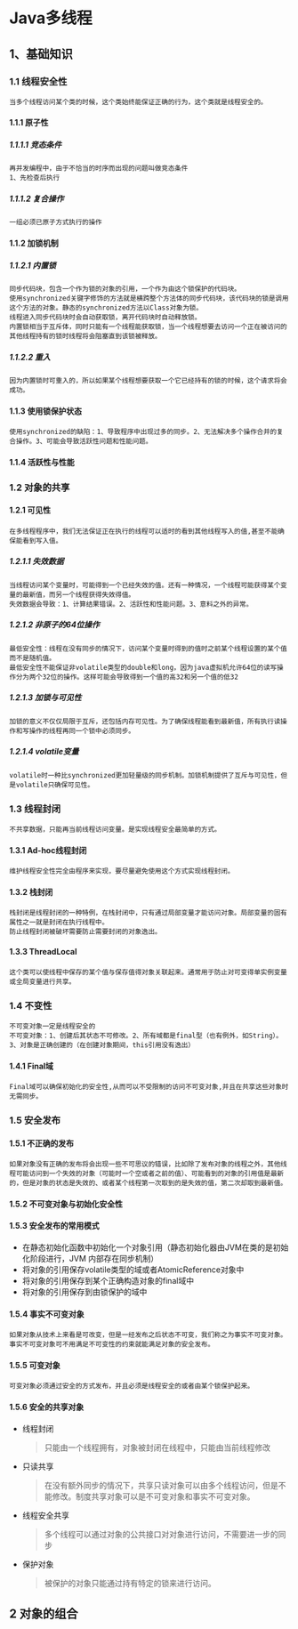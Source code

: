 # Java多线程
## 1、基础知识
### 1.1 线程安全性
    当多个线程访问某个类的时候，这个类始终能保证正确的行为，这个类就是线程安全的。
#### 1.1.1 原子性
##### 1.1.1.1 竞态条件
    再并发编程中，由于不恰当的时序而出现的问题叫做竞态条件
    1、先检查后执行
##### 1.1.1.2 复合操作
    一组必须已原子方式执行的操作
#### 1.1.2 加锁机制
##### 1.1.2.1 内置锁
    同步代码块，包含一个作为锁的对象的引用，一个作为由这个锁保护的代码块。
    使用synchronized关键字修饰的方法就是横跨整个方法体的同步代码块，该代码块的锁是调用这个方法的对象。静态的synchronized方法以Class对象为锁。
    线程进入同步代码块时会自动获取锁，离开代码块时自动释放锁。
    内置锁相当于互斥体，同时只能有一个线程能获取锁，当一个线程想要去访问一个正在被访问的其他线程持有的锁时线程将会阻塞直到该锁被释放。
##### 1.1.2.2 重入
    因为内置锁时可重入的，所以如果某个线程想要获取一个它已经持有的锁的时候，这个请求将会成功。
#### 1.1.3 使用锁保护状态
    使用synchronized的缺陷：1、导致程序中出现过多的同步。2、无法解决多个操作合并的复合操作。3、可能会导致活跃性问题和性能问题。
#### 1.1.4 活跃性与性能
### 1.2 对象的共享
#### 1.2.1 可见性
    在多线程程序中，我们无法保证正在执行的线程可以适时的看到其他线程写入的值,甚至不能确保能看到写入值。
##### 1.2.1.1 失效数据
    当线程访问某个变量时，可能得到一个已经失效的值。还有一种情况，一个线程可能获得某个变量的最新值，而另一个线程获得失效得值。
    失效数据会导致：1、计算结果错误。2、活跃性和性能问题。3、意料之外的异常。
##### 1.2.1.2 非原子的64位操作
    最低安全性：线程在没有同步的情况下，访问某个变量时得到的值时之前某个线程设置的某个值而不是随机值。
    最低安全性不能保证非volatile类型的double和long，因为java虚拟机允许64位的读写操作分为两个32位的操作。这样可能会导致得到一个值的高32和另一个值的低32
##### 1.2.1.3 加锁与可见性
    加锁的意义不仅仅局限于互斥，还包括内存可见性。为了确保线程能看到最新值，所有执行读操作和写操作的线程再同一个锁中必须同步。
##### 1.2.1.4 volatile变量
    volatile时一种比synchronized更加轻量级的同步机制。加锁机制提供了互斥与可见性，但是volatile只确保可见性。
### 1.3 线程封闭
    不共享数据，只能再当前线程访问变量。是实现线程安全最简单的方式。
#### 1.3.1 Ad-hoc线程封闭
    维护线程安全性完全由程序来实现，要尽量避免使用这个方式实现线程封闭。
#### 1.3.2 栈封闭
    栈封闭是线程封闭的一种特例，在栈封闭中，只有通过局部变量才能访问对象。局部变量的固有属性之一就是封闭在执行线程中。
    防止线程封闭被破坏需要防止需要封闭的对象逸出。
#### 1.3.3 ThreadLocal
    这个类可以使线程中保存的某个值与保存值得对象关联起来。通常用于防止对可变得单实例变量或全局变量进行共享。
### 1.4 不变性
    不可变对象一定是线程安全的
    不可变对象：1、创建后其状态不可修改。2、所有域都是final型（也有例外，如String）。3、对象是正确创建的（在创建对象期间，this引用没有逸出）
#### 1.4.1 Final域
    Final域可以确保初始化的安全性,从而可以不受限制的访问不可变对象,并且在共享这些对象时无需同步。
### 1.5 安全发布
#### 1.5.1 不正确的发布
    如果对象没有正确的发布将会出现一些不可思议的错误，比如除了发布对象的线程之外，其他线程可能访问到一个失效的对象（可能时一个空或者之前的值）、可能看到的对象的引用值是最新的，但是对象的状态是失效的、或者某个线程第一次取到的是失效的值，第二次却取到最新值。
#### 1.5.2 不可变对象与初始化安全性
#### 1.5.3 安全发布的常用模式
  - 在静态初始化函数中初始化一个对象引用（静态初始化器由JVM在类的是初始化阶段进行，JVM
  内部存在同步机制）
  - 将对象的引用保存volatile类型的域或者AtomicReference对象中
  - 将对象的引用保存到某个正确构造对象的final域中
  - 将对象的引用保存到由锁保护的域中
#### 1.5.4 事实不可变对象
    如果对象从技术上来看是可改变，但是一经发布之后状态不可变，我们称之为事实不可变对象。事实不可变对象可不用满足不可变性的约束就能满足对象的安全发布。
#### 1.5.5 可变对象
    可变对象必须通过安全的方式发布，并且必须是线程安全的或者由某个锁保护起来。
#### 1.5.6 安全的共享对象
  - 线程封闭
    > 只能由一个线程拥有，对象被封闭在线程中，只能由当前线程修改

  - 只读共享
    > 在没有额外同步的情况下，共享只读对象可以由多个线程访问，但是不能修改。制度共享对象可以是不可变对象和事实不可变对象。

  - 线程安全共享
    > 多个线程可以通过对象的公共接口对对象进行访问，不需要进一步的同步

  - 保护对象
    > 被保护的对象只能通过持有特定的锁来进行访问。

## 2 对象的组合
###
